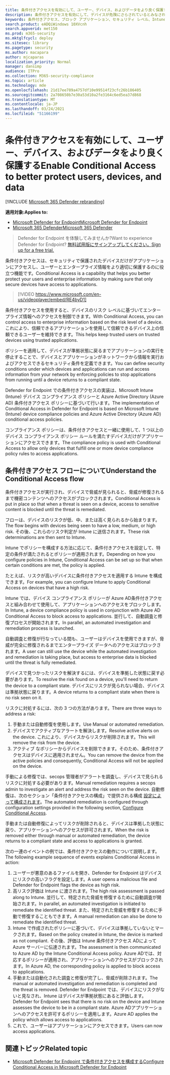 ```yaml
---
title: 条件付きアクセスを有効にして、ユーザー、デバイス、およびデータをより良く保護する
description: 条件付きアクセスを有効にして、デバイスが危険にさらされているとみなされ、アプリケーションが非準拠であると判断された場合にアプリケーションが実行されるのを防ぐ。
keywords: 条件付きアクセス、ブロック アプリケーション、セキュリティ レベル、Intune、
search.product: eADQiWindows 10XVcnh
search.appverid: met150
ms.prod: m365-security
ms.mktglfcycl: deploy
ms.sitesec: library
ms.pagetype: security
ms.author: macapara
author: mjcaparas
localization_priority: Normal
manager: dansimp
audience: ITPro
ms.collection: M365-security-compliance
ms.topic: article
ms.technology: mde
ms.openlocfilehash: 21d17ee789a4757df10e99514f23cfc26b186405
ms.sourcegitcommit: 2a708650b7e30a53d10a2fe3164c6ed5ea37d868
ms.translationtype: MT
ms.contentlocale: ja-JP
ms.lasthandoff: 03/24/2021
ms.locfileid: "51166199"
---
```

# <a name="enable-conditional-access-to-better-protect-users-devices-and-data"></a><span data-ttu-id="a9d3a-104">条件付きアクセスを有効にして、ユーザー、デバイス、およびデータをより良く保護する</span><span class="sxs-lookup"><span data-stu-id="a9d3a-104">Enable Conditional Access to better protect users, devices, and data</span></span> 

[!INCLUDE [Microsoft 365 Defender rebranding](../../includes/microsoft-defender.md)]

<span data-ttu-id="a9d3a-105">**適用対象:**</span><span class="sxs-lookup"><span data-stu-id="a9d3a-105">**Applies to:**</span></span>
- [<span data-ttu-id="a9d3a-106">Microsoft Defender for Endpoint</span><span class="sxs-lookup"><span data-stu-id="a9d3a-106">Microsoft Defender for Endpoint</span></span>](https://go.microsoft.com/fwlink/p/?linkid=2154037)
- [<span data-ttu-id="a9d3a-107">Microsoft 365 Defender</span><span class="sxs-lookup"><span data-stu-id="a9d3a-107">Microsoft 365 Defender</span></span>](https://go.microsoft.com/fwlink/?linkid=2118804)

><span data-ttu-id="a9d3a-108">Defender for Endpoint を体験してみませんか?</span><span class="sxs-lookup"><span data-stu-id="a9d3a-108">Want to experience Defender for Endpoint?</span></span> [<span data-ttu-id="a9d3a-109">無料試用版にサインアップしてください。</span><span class="sxs-lookup"><span data-stu-id="a9d3a-109">Sign up for a free trial.</span></span>](https://www.microsoft.com/microsoft-365/windows/microsoft-defender-atp?ocid=docs-wdatp-conditionalaccess-abovefoldlink)

<span data-ttu-id="a9d3a-110">条件付きアクセスは、セキュリティで保護されたデバイスだけがアプリケーションにアクセスし、ユーザーとエンタープライズ情報をより適切に保護するのに役立つ機能です。</span><span class="sxs-lookup"><span data-stu-id="a9d3a-110">Conditional Access is a capability that helps you better protect your users and enterprise information by making sure that only secure devices have access to applications.</span></span>

> [!VIDEO https://www.microsoft.com/en-us/videoplayer/embed/RE4byD1]

<span data-ttu-id="a9d3a-111">条件付きアクセスを使用すると、デバイスのリスク レベルに基づいてエンタープライズ情報へのアクセスを制御できます。</span><span class="sxs-lookup"><span data-stu-id="a9d3a-111">With Conditional Access, you can control access to enterprise information based on the risk level of a device.</span></span> <span data-ttu-id="a9d3a-112">これにより、信頼できるアプリケーションを使用して信頼できるデバイス上の信頼できるユーザーを維持できます。</span><span class="sxs-lookup"><span data-stu-id="a9d3a-112">This helps keep trusted users on trusted devices using trusted applications.</span></span>

<span data-ttu-id="a9d3a-113">ポリシーを適用して、デバイスが準拠状態に戻るまでアプリケーションの実行を停止することで、デバイスとアプリケーションがネットワークから情報を実行およびアクセスできるセキュリティ条件を定義できます。</span><span class="sxs-lookup"><span data-stu-id="a9d3a-113">You can define security conditions under which devices and applications can run and access information from your network by enforcing policies to stop applications from running until a device returns to a compliant state.</span></span> 

<span data-ttu-id="a9d3a-114">Defender for Endpoint での条件付きアクセスの実装は、Microsoft Intune (Intune) デバイス コンプライアンス ポリシーと Azure Active Directory (Azure AD) 条件付きアクセス ポリシーに基づいて行います。</span><span class="sxs-lookup"><span data-stu-id="a9d3a-114">The implementation of Conditional Access in Defender for Endpoint is based on Microsoft Intune (Intune) device compliance policies and Azure Active Directory (Azure AD) conditional access policies.</span></span> 

<span data-ttu-id="a9d3a-115">コンプライアンス ポリシーは、条件付きアクセスと一緒に使用して、1 つ以上のデバイス コンプライアンス ポリシー ルールを満たすデバイスだけがアプリケーションにアクセスできます。</span><span class="sxs-lookup"><span data-stu-id="a9d3a-115">The compliance policy is used with Conditional Access to allow only devices that fulfill one or more device compliance policy rules to access applications.</span></span> 

## <a name="understand-the-conditional-access-flow"></a><span data-ttu-id="a9d3a-116">条件付きアクセス フローについて</span><span class="sxs-lookup"><span data-stu-id="a9d3a-116">Understand the Conditional Access flow</span></span>
<span data-ttu-id="a9d3a-117">条件付きアクセスが実行され、デバイスで脅威が見られると、脅威が修復されるまで機密コンテンツへのアクセスがブロックされます。</span><span class="sxs-lookup"><span data-stu-id="a9d3a-117">Conditional Access is put in place so that when a threat is seen on a device, access to sensitive content is blocked until the threat is remediated.</span></span> 

<span data-ttu-id="a9d3a-118">フローは、デバイスのリスクが低、中、または高く見られるから始まります。</span><span class="sxs-lookup"><span data-stu-id="a9d3a-118">The flow begins with devices being seen to have a low, medium, or high risk.</span></span> <span data-ttu-id="a9d3a-119">その後、これらのリスク判定が Intune に送信されます。</span><span class="sxs-lookup"><span data-stu-id="a9d3a-119">These risk determinations are then sent to Intune.</span></span> 

<span data-ttu-id="a9d3a-120">Intune でポリシーを構成する方法に応じて、条件付きアクセスを設定して、特定の条件が満たされるとポリシーが適用されます。</span><span class="sxs-lookup"><span data-stu-id="a9d3a-120">Depending on how you configure policies in Intune, Conditional Access can be set up so that when certain conditions are met, the policy is applied.</span></span>

<span data-ttu-id="a9d3a-121">たとえば、リスクが高いデバイスに条件付きアクセスを適用する Intune を構成できます。</span><span class="sxs-lookup"><span data-stu-id="a9d3a-121">For example, you can configure Intune to apply Conditional Access on devices that have a high risk.</span></span>

<span data-ttu-id="a9d3a-122">Intune では、デバイス コンプライアンス ポリシーが Azure AD条件付きアクセスと組み合わせて使用して、アプリケーションへのアクセスをブロックします。</span><span class="sxs-lookup"><span data-stu-id="a9d3a-122">In Intune, a device compliance policy is used in conjunction with Azure AD Conditional Access to block access to applications.</span></span> <span data-ttu-id="a9d3a-123">並行して、自動調査と修復プロセスが開始されます。</span><span class="sxs-lookup"><span data-stu-id="a9d3a-123">In parallel, an automated investigation and remediation process is launched.</span></span>

 <span data-ttu-id="a9d3a-124">自動調査と修復が行なっている間も、ユーザーはデバイスを使用できますが、脅威が完全に修復されるまでエンタープライズ データへのアクセスはブロックされます。</span><span class="sxs-lookup"><span data-stu-id="a9d3a-124">A user can still use the device while the automated investigation and remediation is taking place, but access to enterprise data is blocked until the threat is fully remediated.</span></span> 

<span data-ttu-id="a9d3a-125">デバイスで見つかったリスクを解決するには、デバイスを準拠した状態に戻す必要があります。</span><span class="sxs-lookup"><span data-stu-id="a9d3a-125">To resolve the risk found on a device, you'll need to return the device to a compliant state.</span></span> <span data-ttu-id="a9d3a-126">デバイスにリスクが見られない場合、デバイスは準拠状態に戻ります。</span><span class="sxs-lookup"><span data-stu-id="a9d3a-126">A device returns to a compliant state when there is no risk seen on it.</span></span> 

<span data-ttu-id="a9d3a-127">リスクに対処するには、次の 3 つの方法があります。</span><span class="sxs-lookup"><span data-stu-id="a9d3a-127">There are three ways to address a risk:</span></span>
1. <span data-ttu-id="a9d3a-128">手動または自動修復を使用します。</span><span class="sxs-lookup"><span data-stu-id="a9d3a-128">Use Manual or automated remediation.</span></span>
2. <span data-ttu-id="a9d3a-129">デバイスでアクティブなアラートを解決します。</span><span class="sxs-lookup"><span data-stu-id="a9d3a-129">Resolve active alerts on the device.</span></span> <span data-ttu-id="a9d3a-130">これにより、デバイスからリスクが削除されます。</span><span class="sxs-lookup"><span data-stu-id="a9d3a-130">This will remove the risk from the device.</span></span>
3. <span data-ttu-id="a9d3a-131">アクティブ なポリシーからデバイスを削除できます。そのため、条件付きアクセスはデバイスに適用されません。</span><span class="sxs-lookup"><span data-stu-id="a9d3a-131">You can remove the device from the active policies and consequently, Conditional Access will not be applied on the device.</span></span> 

<span data-ttu-id="a9d3a-132">手動による修復では、secops 管理者がアラートを調査し、デバイスで見られるリスクに対処する必要があります。</span><span class="sxs-lookup"><span data-stu-id="a9d3a-132">Manual remediation requires a secops admin to investigate an alert and address the risk seen on the device.</span></span> <span data-ttu-id="a9d3a-133">自動修復は、次のセクション「条件付きアクセスの構成」で提供される構成 [設定によって構成されます](configure-conditional-access.md)。</span><span class="sxs-lookup"><span data-stu-id="a9d3a-133">The automated remediation is configured through configuration settings provided in the following section, [Configure Conditional Access](configure-conditional-access.md).</span></span>

<span data-ttu-id="a9d3a-134">手動または自動修復によってリスクが削除されると、デバイスは準拠した状態に戻り、アプリケーションへのアクセスが許可されます。</span><span class="sxs-lookup"><span data-stu-id="a9d3a-134">When the risk is removed either through manual or automated remediation, the device returns to a compliant state and access to applications is granted.</span></span>

<span data-ttu-id="a9d3a-135">次の一連のイベントの例では、条件付きアクセスの動作について説明します。</span><span class="sxs-lookup"><span data-stu-id="a9d3a-135">The following example sequence of events explains Conditional Access in action:</span></span>

1. <span data-ttu-id="a9d3a-136">ユーザーが悪意のあるファイルを開き、Defender for Endpoint はデバイスにリスクの高いフラグを設定します。</span><span class="sxs-lookup"><span data-stu-id="a9d3a-136">A user opens a malicious file and Defender for Endpoint flags the device as high risk.</span></span>
2. <span data-ttu-id="a9d3a-137">高リスク評価は Intune に渡されます。</span><span class="sxs-lookup"><span data-stu-id="a9d3a-137">The high risk assessment is passed along to Intune.</span></span> <span data-ttu-id="a9d3a-138">並行して、特定された脅威を修復するために自動調査が開始されます。</span><span class="sxs-lookup"><span data-stu-id="a9d3a-138">In parallel, an automated investigation is initiated to remediate the identified threat.</span></span> <span data-ttu-id="a9d3a-139">また、特定された脅威を修復するために手動で修復することもできます。</span><span class="sxs-lookup"><span data-stu-id="a9d3a-139">A manual remediation can also be done to remediate the identified threat.</span></span>
3. <span data-ttu-id="a9d3a-140">Intune で作成されたポリシーに基づいて、デバイスは準拠していないとマークされます。</span><span class="sxs-lookup"><span data-stu-id="a9d3a-140">Based on the policy created in Intune, the device is marked as not compliant.</span></span> <span data-ttu-id="a9d3a-141">その後、評価は Intune 条件付きアクセス ADによって Azure サーバーに伝達されます。</span><span class="sxs-lookup"><span data-stu-id="a9d3a-141">The assessment is then communicated to Azure AD by the Intune Conditional Access policy.</span></span> <span data-ttu-id="a9d3a-142">Azure ADでは、対応するポリシーが適用され、アプリケーションへのアクセスがブロックされます。</span><span class="sxs-lookup"><span data-stu-id="a9d3a-142">In Azure AD, the corresponding policy is applied to block access to applications.</span></span>
4. <span data-ttu-id="a9d3a-143">手動または自動化された調査と修復が完了し、脅威が削除されます。</span><span class="sxs-lookup"><span data-stu-id="a9d3a-143">The manual or automated investigation and remediation is completed and the threat is removed.</span></span> <span data-ttu-id="a9d3a-144">Defender for Endpoint では、デバイスにリスクがないと見なされ、Intune はデバイスが準拠状態にあると評価します。</span><span class="sxs-lookup"><span data-stu-id="a9d3a-144">Defender for Endpoint sees that there is no risk on the device and Intune assesses the device to be in a compliant state.</span></span> <span data-ttu-id="a9d3a-145">Azure ADアプリケーションへのアクセスを許可するポリシーを適用します。</span><span class="sxs-lookup"><span data-stu-id="a9d3a-145">Azure AD applies the policy which allows access to applications.</span></span>
5. <span data-ttu-id="a9d3a-146">これで、ユーザーはアプリケーションにアクセスできます。</span><span class="sxs-lookup"><span data-stu-id="a9d3a-146">Users can now access applications.</span></span>

 
## <a name="related-topic"></a><span data-ttu-id="a9d3a-147">関連トピック</span><span class="sxs-lookup"><span data-stu-id="a9d3a-147">Related topic</span></span>
- [<span data-ttu-id="a9d3a-148">Microsoft Defender for Endpoint で条件付きアクセスを構成する</span><span class="sxs-lookup"><span data-stu-id="a9d3a-148">Configure Conditional Access in Microsoft Defender for Endpoint</span></span>](configure-conditional-access.md)
